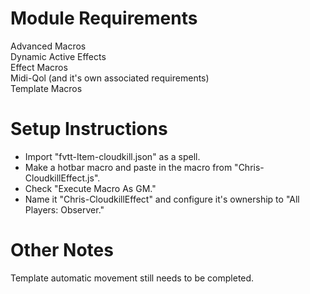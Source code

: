 # Module Requirements  
Advanced Macros  
Dynamic Active Effects  
Effect Macros    
Midi-Qol (and it's own associated requirements)  
Template Macros  
# Setup Instructions  
- Import "fvtt-Item-cloudkill.json" as a spell.  
- Make a hotbar macro and paste in the macro from "Chris-CloudkillEffect.js".  
- Check "Execute Macro As GM."  
- Name it "Chris-CloudkillEffect" and configure it's ownership to "All Players: Observer."  
# Other Notes  
Template automatic movement still needs to be completed.